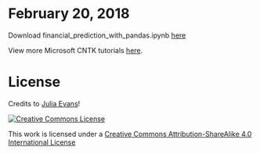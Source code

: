 February 20, 2018
===============

Download financial_prediction_with_pandas.ipynb	[here](https://drive.google.com/open?id=1U4Mp6jLh8KRfUerkehrHmkiA7kIlnUF8)

View more Microsoft CNTK tutorials [here](https://notebooks.azure.com/CNTK/libraries/tutorials).

License
=======

Credits to [Julia Evans](https://jvns.ca/about/)!

<a rel="license" href="http://creativecommons.org/licenses/by-sa/4.0/"><img alt="Creative Commons License" style="border-width:0" src="http://i.creativecommons.org/l/by-sa/4.0/88x31.png" /></a><br />

This work is licensed under a [Creative Commons Attribution-ShareAlike 4.0 International License](http://creativecommons.org/licenses/by-sa/4.0/)


